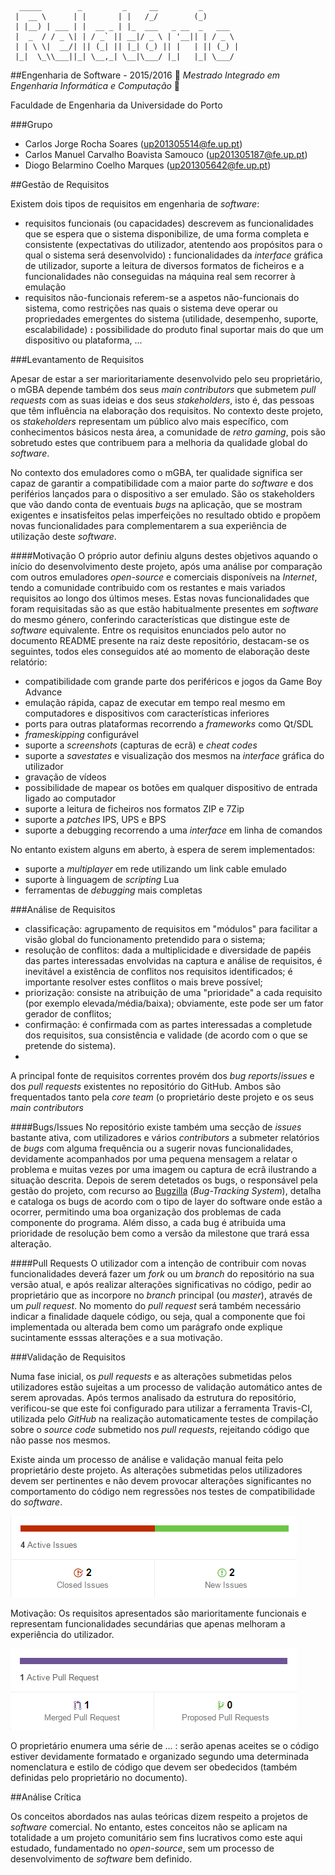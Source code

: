 ```
  _____        _         _     __         _        
 |  __ \      | |       | |   /_/        (_)       
 | |__) | ___ | |  __ _ | |_  ___   _ __  _   ___  
 |  _  / / _ \| | / _` || __|/ _ \ | '__|| | / _ \ 
 | | \ \|  __/| || (_| || |_| (_) || |   | || (_) |
 |_|  \_\\___||_| \__,_| \__|\___/ |_|   |_| \___/ 
 ```
##Engenharia de Software - 2015/2016
:floppy_disk:  *Mestrado Integrado em Engenharia Informática e Computação*   :floppy_disk:

Faculdade de Engenharia da Universidade do Porto

###Grupo
* Carlos Jorge Rocha Soares (up201305514@fe.up.pt)
* Carlos Manuel Carvalho Boavista Samouco (up201305187@fe.up.pt)
* Diogo Belarmino Coelho Marques (up201305642@fe.up.pt)

##Gestão de Requisitos

Existem dois tipos de requisitos em engenharia de *software*:
- requisitos funcionais (ou capacidades) descrevem as funcionalidades que se espera que o sistema disponibilize, de uma forma completa e consistente (expectativas do utilizador, atentendo aos propósitos para o qual o sistema será desenvolvido) **:** funcionalidades da *interface* gráfica de utilizador, suporte a leitura de diversos formatos de ficheiros e a funcionalidades não conseguidas na máquina real sem recorrer à emulação
- requisitos não-funcionais referem-se a aspetos não-funcionais do sistema, como restrições nas quais o sistema deve operar ou propriedades emergentes do sistema (utilidade, desempenho, suporte, escalabilidade) **:** possibilidade do produto final suportar mais do que um dispositivo ou plataforma, ...

###Levantamento de Requisitos

Apesar de estar a ser marioritariamente desenvolvido pelo seu proprietário, o mGBA depende também dos seus *main contributors* que submetem *pull requests* com as suas ideias e dos seus *stakeholders*, isto é, das pessoas que têm influência na elaboração dos requisitos. No contexto deste projeto, os *stakeholders* representam um público alvo mais específico, com conhecimentos básicos nesta área, a comunidade de *retro gaming*, pois são sobretudo estes que contribuem para a melhoria da qualidade global do *software*.

No contexto dos emuladores como o mGBA, ter qualidade significa ser capaz de garantir a compatibilidade com a maior parte do *software* e dos periférios lançados para o dispositivo a ser emulado. São os stakeholders que vão dando conta de eventuais *bugs* na aplicação, que se mostram exigentes e insatisfeitos pelas imperfeições no resultado obtido e propõem novas funcionalidades para complementarem a sua experiência de utilização deste *software*.

####Motivação
O próprio autor definiu alguns destes objetivos aquando o início do desenvolvimento deste projeto, após uma análise por comparação com outros emuladores *open-source* e comerciais disponíveis na *Internet*, tendo a comunidade contribuido com os restantes e mais variados requisitos ao longo dos últimos meses. Estas novas funcionalidades que foram requisitadas são as que estão habitualmente presentes em *software* do mesmo género, conferindo características que distingue este de *software* equivalente. Entre os requisitos enunciados pelo autor no documento README presente na raiz deste repositório, destacam-se os seguintes, todos eles conseguidos até ao momento de elaboração deste relatório:

- compatibilidade com grande parte dos periféricos e jogos da Game Boy Advance
- emulação rápida, capaz de executar em tempo real mesmo em computadores e dispositivos com características inferiores
- ports para outras plataformas recorrendo a *frameworks* como Qt/SDL
- *frameskipping* configurável
- suporte a *screenshots* (capturas de ecrã) e *cheat codes*
- suporte a *savestates* e visualização dos mesmos na *interface* gráfica do utilizador
- gravação de vídeos
- possibilidade de mapear os botões em qualquer dispositivo de entrada ligado ao computador
- suporte a leitura de ficheiros nos formatos ZIP e 7Zip
- suporte a *patches* IPS, UPS e BPS
- suporte a debugging recorrendo a uma *interface* em linha de comandos

No entanto existem alguns em aberto, à espera de serem implementados:
- suporte a *multiplayer* em rede utilizando um link cable emulado
- suporte à linguagem de *scripting* Lua
- ferramentas de *debugging* mais completas

###Análise de Requisitos

- classificação: agrupamento de requisitos em "módulos" para facilitar a visão global do funcionamento pretendido para o sistema;
- resolução de conflitos: dada a multiplicidade e diversidade de papéis das partes interessadas envolvidas na captura e análise de requisitos, é inevitável a existência de conflitos nos requisitos identificados; é importante resolver estes conflitos o mais breve possível;
- priorização: consiste na atribuição de uma "prioridade" a cada requisito (por exemplo elevada/média/baixa); obviamente, este pode ser um fator gerador de conflitos;
- confirmação: é confirmada com as partes interessadas a completude dos requisitos, sua consistência e validade (de acordo com o que se pretende do sistema).
- 

A principal fonte de requisitos correntes provém dos *bug reports*/*issues* e dos *pull requests* existentes no repositório do GitHub. Ambos são frequentados tanto pela *core team* (o proprietário deste projeto e os seus *main contributors*

####Bugs/Issues
No repositório existe também uma secção de *issues* bastante ativa, com utilizadores e vários *contributors* a submeter relatórios de *bugs* com alguma frequência ou a sugerir novas funcionalidades, devidamente acompanhados por uma pequena mensagem a relatar o problema e muitas vezes por uma imagem ou captura de ecrã ilustrando a situação descrita. Depois de serem detetados os bugs, o responsável pela gestão do projeto, com recurso ao [Bugzilla](https://endrift.com/mgba/bugs/describecomponents.cgi) (*Bug-Tracking System*), detalha e cataloga os bugs de acordo com o tipo de layer do software onde estão a ocorrer, permitindo uma boa organização dos problemas de cada componente do programa. Além disso, a cada bug é atribuida uma prioridade de resolução bem como a versão da milestone que trará essa alteração.

####Pull Requests
O utilizador com a intenção de contribuir com novas funcionalidades deverá fazer um *fork* ou um *branch* do repositório na sua versão atual, e após realizar alterações significativas no código, pedir ao proprietário que as incorpore no *branch* principal (ou *master*), através de um *pull request*. No momento do *pull request* será também necessário indicar a finalidade daquele código, ou seja, qual a componente que foi implementada ou alterada bem como um parágrafo onde explique sucintamente esssas alterações e a sua motivação.

###Validação de Requisitos

Numa fase inicial, os *pull requests* e as alterações submetidas pelos utilizadores estão sujeitas a um processo de validação automático antes de serem aprovadas. Após termos analisado da estrutura do repositório, verificou-se que este foi configurado para utilizar a ferramenta Travis-CI, utilizada pelo *GitHub* na realização automaticamente testes de compilação sobre o *source code* submetido nos *pull requests*, rejeitando código que não passe nos mesmos.

Existe ainda um processo de análise e validação manual feita pelo proprietário deste projeto. As alterações submetidas pelos utilizadores devem ser pertinentes e não devem provocar alterações significantes no comportamento do código nem regressões nos testes de compatibilidade do *software*.

![](Assignment2/current_issues.png)

Motivação: Os requisitos apresentados são marioritamente funcionais e representam funcionalidades secundárias que apenas melhoram a experiência do utilizador.

![](Assignment2/current_pullrequests.png)

O proprietário enumera uma série de ... : serão apenas aceites se o código estiver devidamente formatado e organizado segundo uma determinada nomenclatura e estilo de código que devem ser obedecidos (também definidas pelo proprietário no documento). 

##Análise Crítica

Os conceitos abordados nas aulas teóricas dizem respeito a projetos de *software* comercial. No entanto, estes conceitos não se aplicam na totalidade a um projeto comunitário sem fins lucrativos como este aqui estudado, fundamentado no *open-source*, sem um processo de desenvolvimento de *software* bem definido.
